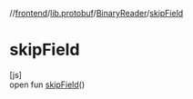 //[frontend](../../../index.md)/[lib.protobuf](../index.md)/[BinaryReader](index.md)/[skipField](skip-field.md)

# skipField

[js]\
open fun [skipField](skip-field.md)()
